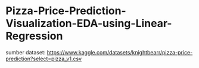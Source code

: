 # Pizza-Price-Prediction-Visualization-EDA-using-Linear-Regression
sumber dataset: https://www.kaggle.com/datasets/knightbearr/pizza-price-prediction?select=pizza_v1.csv
